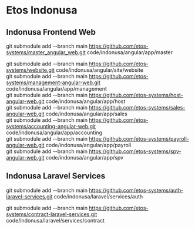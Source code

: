 # Etos Indonusa


## Indonusa Frontend Web
git submodule add --branch main  https://github.com/etos-systems/master_angular_web.git code/indonusa/angular/app/master <br />


git submodule add --branch main  https://github.com/etos-systems/website.git code/indonusa/angular/site/website <br />
git submodule add --branch main  https://github.com/etos-systems/management-angular-web.git code/indonusa/angular/app/management <br />
git submodule add --branch main  https://github.com/etos-systems/host-angular-web.git code/indonusa/angular/app/host <br />
git submodule add --branch main  https://github.com/etos-systems/sales-angular-web.git code/indonusa/angular/app/sales <br />
git submodule add --branch main  https://github.com/etos-systems/accounting-angular-web.git code/indonusa/angular/app/accounting <br />
git submodule add --branch main  https://github.com/etos-systems/payroll-angular-web.git code/indonusa/angular/app/payroll <br />
git submodule add --branch main  https://github.com/etos-systems/spv-angular-web.git code/indonusa/angular/app/spv <br />




## Indonusa Laravel Services
git submodule add --branch main  https://github.com/etos-systems/auth-laravel-services.git code/indonusa/laravel/services/auth <br />

git submodule add --branch main  https://github.com/etos-systems/contract-laravel-services.git code/indonusa/laravel/services/contract <br />

